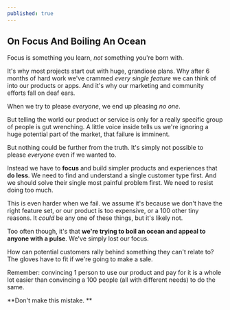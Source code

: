 ```yaml
---
published: true
---
```


## On Focus And Boiling An Ocean

Focus is something you learn, _not_ something you're born with. 

It's why most projects start out with huge, grandiose plans. Why after 6 months of hard work we've crammed _every single feature_ we can think of into our products or apps. And it's why our marketing and community efforts fall on deaf ears. 

When we try to please _everyone_, we end up pleasing _no one_.

But telling the world our product or service is only for a really specific group of people is gut wrenching. A little voice inside tells us we're ignoring a huge potential part of the market, that failure is imminent.

But nothing could be further from the truth. It's simply not possible to please _everyone_ even if we wanted to. 

Instead we have to **focus** and build simpler products and experiences that **do less**. We need to find and understand a single customer type first. And we should solve their single most painful problem first. We need to resist doing too much. 

This is even harder when we fail. we assume it's because we don't have the right feature set, or our product is too expensive, or a 100 other tiny reasons. It _could_ be any one of these things, but it's likely not.

Too often though, it's that **we're trying to boil an ocean and appeal to anyone with a pulse**. We've simply lost our focus.

How can potential customers rally behind something they can't relate to? The gloves have to fit if we're going to make a sale.

Remember: convincing 1 person to use our product and pay for it is a whole lot easier than convincing a 100 people (all with different needs) to do the same. 

**Don't make this mistake. **
